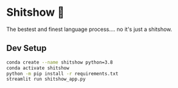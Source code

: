 # Shitshow 💩

The bestest and finest language process.... no it's just a shitshow.

## Dev Setup

```sh
conda create --name shitshow python=3.8
conda activate shitshow
python -m pip install -r requirements.txt
streamlit run shitshow_app.py
```
